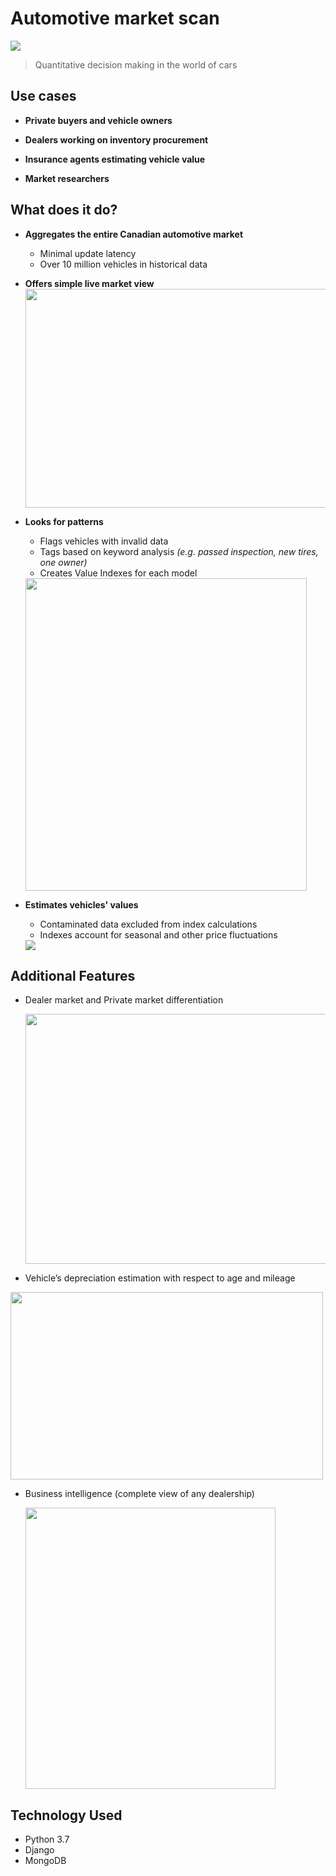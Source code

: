 

# Automotive market scan
 
 <img src="https://media.giphy.com/media/js0dren204MfmGQ1Kq/giphy.gif">
 
 > Quantitative decision making in the world of cars


## Use cases

-   **Private buyers and vehicle owners**
    
-   **Dealers working on inventory procurement**
    
-   **Insurance agents estimating vehicle value**
    
-   **Market researchers**



## What does it do?

- **Aggregates the entire Canadian automotive market**
    - Minimal update latency
    - Over 10 million vehicles in historical data
    
    
- **Offers simple live market view**
    <img src="https://github.com/nconnector/automotive_market_big_data/raw/master/gui_simple.jpg"  width="640" height="350">


-  **Looks for patterns**

	 - Flags vehicles with invalid data
    - Tags based on keyword analysis *(e.g. passed inspection, new tires, one owner)*
    - Creates Value Indexes for each model
 
   <img src="https://github.com/nconnector/automotive_market_big_data/raw/master/avg_new2.jpg"  width="450" height="500">


-  **Estimates vehicles' values**
	- Contaminated data excluded from index calculations
	- Indexes account for seasonal and other price fluctuations
	
   <img src="https://github.com/nconnector/automotive_market_big_data/raw/master/vehicle_index_gr.jpg">


## Additional Features
- Dealer market and Private market differentiation

  <img src="https://github.com/nconnector/automotive_market_big_data/raw/master/dealer_vs_private.jpg"  width="500" height="400">

-  Vehicle’s depreciation estimation with respect to age and mileage

  <img src="https://github.com/nconnector/automotive_market_big_data/raw/master/dealer_vs_private_gr.jpg"  width="500" height="300">

- Business intelligence (complete view of any dealership)

  <img src="https://github.com/nconnector/automotive_market_big_data/raw/master/dealer_profile.png"  width="400" height="450">
  

## Technology Used

- Python 3.7
- Django
- MongoDB

